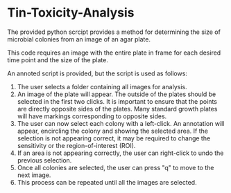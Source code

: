 # Tin-Toxicity-Analysis

The provided python scrcipt provides a method for determining the size of microbial colonies from an image of an agar plate. 

This code requires an image with the entire plate in frame for each desired time point and the size of the plate.

An annoted script is provided, but the script is used as follows:

1. The user selects a folder containing all images for analysis.
2. An image of the plate will appear. The outside of the plates should be selected in the first two clicks. It is important to ensure that the points are directly opposite sides of the plates. Many standard growth plates will have markings corresponding to opposite sides.
3. The user can now select each colony with a left-click. An annotation will appear, encircling the colony and showing the selected area. If the selection is not appearing correct, it may be required to change the sensitivity or the region-of-interest (ROI).
4. If an area is not appearing correctly, the user can right-click to undo the previous selection.
5. Once all colonies are selected, the user can press "q" to move to the next image.
6. This process can be repeated until all the images are selected.
